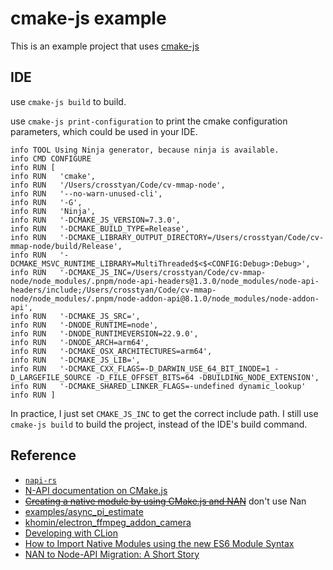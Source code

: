 # cmake-js example

This is an example project that uses [cmake-js](https://github.com/cmake-js/cmake-js)

## IDE

use `cmake-js build` to build.

use `cmake-js print-configuration` to print the cmake configuration parameters, which could be used in your IDE.

```log
info TOOL Using Ninja generator, because ninja is available.
info CMD CONFIGURE
info RUN [
info RUN   'cmake',
info RUN   '/Users/crosstyan/Code/cv-mmap-node',
info RUN   '--no-warn-unused-cli',
info RUN   '-G',
info RUN   'Ninja',
info RUN   '-DCMAKE_JS_VERSION=7.3.0',
info RUN   '-DCMAKE_BUILD_TYPE=Release',
info RUN   '-DCMAKE_LIBRARY_OUTPUT_DIRECTORY=/Users/crosstyan/Code/cv-mmap-node/build/Release',
info RUN   '-DCMAKE_MSVC_RUNTIME_LIBRARY=MultiThreaded$<$<CONFIG:Debug>:Debug>',
info RUN   '-DCMAKE_JS_INC=/Users/crosstyan/Code/cv-mmap-node/node_modules/.pnpm/node-api-headers@1.3.0/node_modules/node-api-headers/include;/Users/crosstyan/Code/cv-mmap-node/node_modules/.pnpm/node-addon-api@8.1.0/node_modules/node-addon-api',
info RUN   '-DCMAKE_JS_SRC=',
info RUN   '-DNODE_RUNTIME=node',
info RUN   '-DNODE_RUNTIMEVERSION=22.9.0',
info RUN   '-DNODE_ARCH=arm64',
info RUN   '-DCMAKE_OSX_ARCHITECTURES=arm64',
info RUN   '-DCMAKE_JS_LIB=',
info RUN   '-DCMAKE_CXX_FLAGS=-D_DARWIN_USE_64_BIT_INODE=1 -D_LARGEFILE_SOURCE -D_FILE_OFFSET_BITS=64 -DBUILDING_NODE_EXTENSION',
info RUN   '-DCMAKE_SHARED_LINKER_FLAGS=-undefined dynamic_lookup'
info RUN ]
```

In practice, I just set `CMAKE_JS_INC` to get the correct include path. I still use `cmake-js build` to build the project, instead of
the IDE's build command.

## Reference

- [`napi-rs`](https://github.com/napi-rs/napi-rs)
- [N-API documentation on CMake.js](https://github.com/nodejs/node-addon-api/blob/main/doc/cmake-js.md)
- [~~Creating a native module by using CMake.js and NAN~~](https://github.com/cmake-js/cmake-js/wiki/TUTORIAL-01-Creating-a-native-module-by-using-CMake.js-and-NAN) don't use Nan
- [examples/async_pi_estimate](https://github.com/nodejs/nan/tree/main/examples/async_pi_estimate)
- [khomin/electron_ffmpeg_addon_camera](https://github.com/khomin/electron_ffmpeg_addon_camera)
- [Developing with CLion](https://github.com/cmake-js/cmake-js/issues/23)
- [How to Import Native Modules using the new ES6 Module Syntax](https://medium.com/the-node-js-collection/how-to-import-native-modules-using-the-new-es6-module-syntax-426ca3c44bed)
- [NAN to Node-API Migration: A Short Story](https://nodesource.com/blog/NAN-to-Node-API-migration-a-short-story/)
